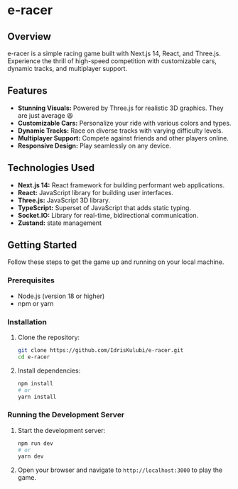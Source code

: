 # e-racer

## Overview

e-racer is a simple  racing game  built with Next.js 14, React, and Three.js. Experience the thrill of high-speed competition with customizable cars, dynamic tracks, and multiplayer support.

## Features

-   **Stunning Visuals:** Powered by Three.js for realistic 3D graphics. They are just average 😆
-   **Customizable Cars:** Personalize your ride with various colors and types.
-   **Dynamic Tracks:** Race on diverse tracks with varying difficulty levels.
-   **Multiplayer Support:** Compete against friends and other players online.
-   **Responsive Design:** Play seamlessly on any device.

## Technologies Used

-   **Next.js 14:** React framework for building performant web applications.
-   **React:** JavaScript library for building user interfaces.
-   **Three.js:** JavaScript 3D library.
-   **TypeScript:** Superset of JavaScript that adds static typing.
-   **Socket.IO:** Library for real-time, bidirectional communication.
-   **Zustand:** state management

## Getting Started

Follow these steps to get the game up and running on your local machine.

### Prerequisites

-   Node.js (version 18 or higher)
-   npm or yarn

### Installation

1.  Clone the repository:

    ```bash
    git clone https://github.com/IdrisKulubi/e-racer.git
    cd e-racer
    ```

2.  Install dependencies:

    ```bash
    npm install
    # or
    yarn install
    ```
### Running the Development Server

1.  Start the development server:

    ```bash
    npm run dev
    # or
    yarn dev
    ```

2.  Open your browser and navigate to `http://localhost:3000` to play the game.
